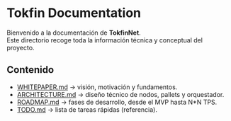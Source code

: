# Tokfin Documentation

Bienvenido a la documentación de **TokfinNet**.  
Este directorio recoge toda la información técnica y conceptual del proyecto.

## Contenido

- [WHITEPAPER.md](WHITEPAPER.md) → visión, motivación y fundamentos.
- [ARCHITECTURE.md](ARCHITECTURE.md) → diseño técnico de nodos, pallets y orquestador.
- [ROADMAP.md](ROADMAP.md) → fases de desarrollo, desde el MVP hasta N*N TPS.
- [TODO.md](../TKF-TODO.md) → lista de tareas rápidas (referencia).
